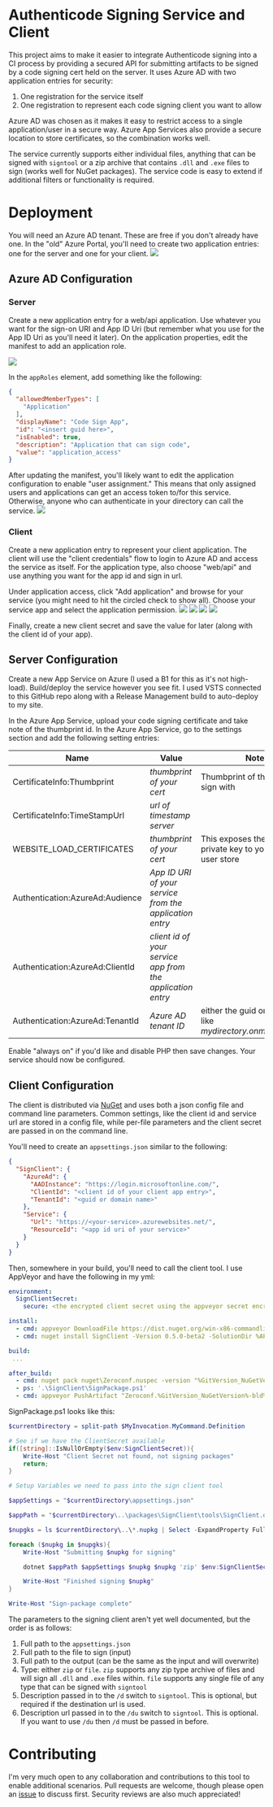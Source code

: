 # Authenticode Signing Service and Client

This project aims to make it easier to integrate Authenticode signing into a CI process by providing a secured API
for submitting artifacts to be signed by a code signing cert held on the server. It uses Azure AD with two application
entries for security:

1. One registration for the service itself
2. One registration to represent each code signing client you want to allow

Azure AD was chosen as it makes it easy to restrict access to a single application/user in a secure way. Azure App Services 
also provide a secure location to store certificates, so the combination works well.

The service currently supports either individual files, anything that can be signed with `signtool` or a zip archive
that contains `.dll` and `.exe` files to sign (works well for NuGet packages). The service code is easy to extend if
additional filters or functionality is required.


# Deployment

You will need an Azure AD tenant. These are free if you don't already have one. In the "old" Azure Portal, you'll need to
create two application entries: one for the server and one for your client.
![](docs/images/app-entries.png?raw=true)

## Azure AD Configuration
### Server
Create a new application entry for a web/api application. Use whatever you want for the sign-on URI and App ID Uri (but remember what you use for the App ID Uri as you'll need it later). On the application properties, edit the manifest to add an application role. 

![](docs/images/service-manifest.png?raw=true)


In the `appRoles` element, add something like the following:

```json
{
  "allowedMemberTypes": [
    "Application"
  ],
  "displayName": "Code Sign App",
  "id": "<insert guid here>",
  "isEnabled": true,
  "description": "Application that can sign code",
  "value": "application_access"
}
```

After updating the manifest, you'll likely want to edit the application configuration to enable "user assignment." This means that only assigned users and applications can get an access token to/for this service. Otherwise, anyone who can authenticate in your directory can call the service.
![](docs/images/user-assignment.png?raw=true)


### Client
Create a new application entry to represent your client application. The client will use the "client credentials" flow to login to Azure AD
and access the service as itself. For the application type, also choose "web/api" and use anything you want for the app id and sign in url.

Under application access, click "Add application" and browse for your service (you might need to hit the circled check to show all). Choose your service app and select the application permission.
![](docs/images/client-permissions-1.png?raw=true)
![](docs/images/client-permissions-2.png?raw=true)
![](docs/images/client-permissions-3.png?raw=true)
![](docs/images/client-permissions-4.png?raw=true)

Finally, create a new client secret and save the value for later (along with the client id of your app).

## Server Configuration
Create a new App Service on Azure (I used a B1 for this as it's not high-load). Build/deploy the service however you see fit. I used VSTS connected to this GitHub repo along with a Release Management build to auto-deploy to my site.

In the Azure App Service, upload your code signing certificate and take note of the thumbprint id. In the Azure App Service,
go to the settings section and add the following setting entries:


| Name | Value | Notes |
|-------|------| ------ |
| CertificateInfo:Thumbprint | *thumbprint of your cert* | Thumbprint of the cert to sign with |
| CertificateInfo:TimeStampUrl | *url of timestamp server* | 
| WEBSITE_LOAD_CERTIFICATES | *thumbprint of your cert* | This exposes the cert's private key to your app in the user store |
| Authentication:AzureAd:Audience | *App ID URI of your service from the application entry* |
| Authentication:AzureAd:ClientId | *client id of your service app from the application entry* |
| Authentication:AzureAd:TenantId | *Azure AD tenant ID* | either the guid or the name like *mydirectory.onmicrosoft.com* |

Enable "always on" if you'd like and disable PHP then save changes. Your service should now be configured.

## Client Configuration
The client is distributed via [NuGet](https://www.nuget.org/packages/SignClient) and uses both a json config file and command line parameters. Common settings, like the client id and service url are stored in a config file, while per-file parameters and the client secret are passed in on the command line.

You'll need to create an `appsettings.json` similar to the following:

```json
{
  "SignClient": {
    "AzureAd": {
      "AADInstance": "https://login.microsoftonline.com/",
      "ClientId": "<client id of your client app entry>",
      "TenantId": "<guid or domain name>"
    },
    "Service": {
      "Url": "https://<your-service>.azurewebsites.net/",
      "ResourceId": "<app id uri of your service>"
    }
  }
}
```

Then, somewhere in your build, you'll need to call the client tool. I use AppVeyor and have the following in my yml:

```yml
environment:
  SignClientSecret:
    secure: <the encrypted client secret using the appveyor secret encryption tool>

install: 
  - cmd: appveyor DownloadFile https://dist.nuget.org/win-x86-commandline/v3.5.0-rc1/NuGet.exe
  - cmd: nuget install SignClient -Version 0.5.0-beta2 -SolutionDir %APPVEYOR_BUILD_FOLDER% -Verbosity quiet -ExcludeVersion -pre

build: 
 ...

after_build:
  - cmd: nuget pack nuget\Zeroconf.nuspec -version "%GitVersion_NuGetVersion%-bld%GitVersion_BuildMetaDataPadded%" -prop "target=%CONFIGURATION%" -NoPackageAnalysis
  - ps: '.\SignClient\SignPackage.ps1'
  - cmd: appveyor PushArtifact "Zeroconf.%GitVersion_NuGetVersion%-bld%GitVersion_BuildMetaDataPadded%.nupkg"  

```

SignPackage.ps1 looks like this:

```powershell
$currentDirectory = split-path $MyInvocation.MyCommand.Definition

# See if we have the ClientSecret available
if([string]::IsNullOrEmpty($env:SignClientSecret)){
	Write-Host "Client Secret not found, not signing packages"
	return;
}

# Setup Variables we need to pass into the sign client tool

$appSettings = "$currentDirectory\appsettings.json"

$appPath = "$currentDirectory\..\packages\SignClient\tools\SignClient.dll"

$nupgks = ls $currentDirectory\..\*.nupkg | Select -ExpandProperty FullName

foreach ($nupkg in $nupgks){
	Write-Host "Submitting $nupkg for signing"

	dotnet $appPath $appSettings $nupkg $nupkg 'zip' $env:SignClientSecret 'Zeroconf' 'https://github.com/onovotny/zeroconf' 

	Write-Host "Finished signing $nupkg"
}

Write-Host "Sign-package complete"
```

The parameters to the signing client aren't yet well documented, but the order is as follows:

1. Full path to the `appsettings.json`
2. Full path to the file to sign (input)
3. Full path to the output (can be the same as the input and will overwrite)
4. Type: either `zip` or `file`. `zip` supports any zip type archive of files and will sign all `.dll` and `.exe` files within. `file` supports any single file of any type that can be signed with `signtool`
5. Description passed in to the `/d` switch to `signtool`. This is optional, but required if the destination url is used.
6. Description url passed in to the `/du` switch to `signtool`. This is optional. If you want to use `/du` then `/d` must be passed in before.

# Contributing
I'm very much open to any collaboration and contributions to this tool to enable additional scenarios. Pull requests are welcome, though please open an [issue](https://github.com/onovotny/SignService/issues) to discuss first. Security reviews are also much appreciated! 
